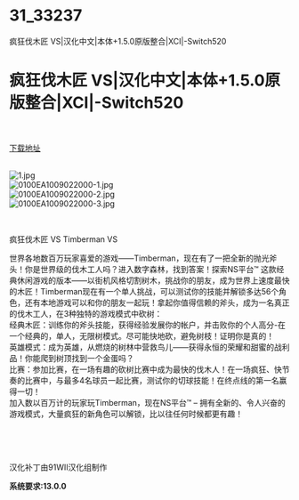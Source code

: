 # 31_33237
疯狂伐木匠 VS|汉化中文|本体+1.5.0原版整合|XCI|-Switch520
# 疯狂伐木匠 VS|汉化中文|本体+1.5.0原版整合|XCI|-Switch520
 <br/></br>
[下载地址](https://www.switch520.cc/article/33237 "下载地址")
<br/></br>

<p><img title="1.jpg" src="https://www.switch520.cc/muke_img/2022_06_21_fc1f95dc5c454.jpg" alt="1.jpg"><br>
<img title="0100EA1009022000-1.jpg" src="https://www.switch520.cc/muke_img/2022_06_21_2aa6f499da709.jpg" alt="0100EA1009022000-1.jpg"><br>
<img title="0100EA1009022000-2.jpg" src="https://www.switch520.cc/muke_img/2022_06_21_a487d4a13abae.jpg" alt="0100EA1009022000-2.jpg"><br>
<img title="0100EA1009022000-3.jpg" src="https://www.switch520.cc/muke_img/2022_06_21_1c2cdddd075ca.jpg" alt="0100EA1009022000-3.jpg"></p>
<p>&nbsp;</p>
<p>疯狂伐木匠 VS Timberman VS</p>
<p>世界各地数百万玩家喜爱的游戏——Timberman，现在有了一把全新的抛光斧头！你是世界级的伐木工人吗？进入数字森林，找到答案！探索NS平台™ 这款经典休闲游戏的版本——以街机风格切割树木，挑战你的朋友，成为世界上速度最快的木匠！Timberman现在有一个单人挑战，可以测试你的技能并解锁多达56个角色，还有本地游戏可以和你的朋友一起玩！拿起你值得信赖的斧头，成为一名真正的伐木工人，在3种独特的游戏模式中砍树：<br>
经典木匠：训练你的斧头技能，获得经验发展你的帐户，并击败你的个人高分-在一个经典的，单人，无限树模式。尽可能快地砍，避免树枝！证明你是真的！<br>
英雄模式：成为英雄，从燃烧的树林中营救鸟儿——获得永恒的荣耀和甜蜜的战利品！你能爬到树顶找到一个金蛋吗？<br>
比赛：参加比赛，在一场有趣的砍树比赛中成为最快的伐木人！在一场疯狂、快节奏的比赛中，与最多4名球员一起比赛，测试你的切球技能！在终点线的第一名赢得一切！<br>
加入数以百万计的玩家玩Timberman，现在NS平台™ – 拥有全新的、令人兴奋的游戏模式，大量疯狂的新角色可以解锁，比以往任何时候都更有趣！</p>
<p>&nbsp;</p>
<p>&nbsp;</p>
<p>汉化补丁由91WII汉化组制作</p>
<p><strong>系统要求:13.0.0</strong></p>



